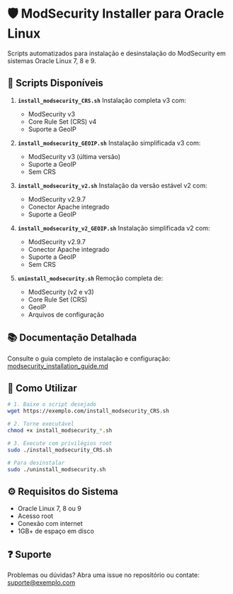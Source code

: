 # 🛡️ ModSecurity Installer para Oracle Linux

Scripts automatizados para instalação e desinstalação do ModSecurity em sistemas Oracle Linux 7, 8 e 9.

## 📁 Scripts Disponíveis

1. **`install_modsecurity_CRS.sh`**
   Instalação completa v3 com:
   - ModSecurity v3
   - Core Rule Set (CRS) v4
   - Suporte a GeoIP

2. **`install_modsecurity_GEOIP.sh`**
   Instalação simplificada v3 com:
   - ModSecurity v3 (última versão)
   - Suporte a GeoIP
   - Sem CRS

3. **`install_modsecurity_v2.sh`**
   Instalação da versão estável v2 com:
   - ModSecurity v2.9.7
   - Conector Apache integrado
   - Suporte a GeoIP

4. **`install_modsecurity_v2_GEOIP.sh`**
   Instalação simplificada v2 com:
   - ModSecurity v2.9.7
   - Conector Apache integrado
   - Suporte a GeoIP
   - Sem CRS

5. **`uninstall_modsecurity.sh`**
   Remoção completa de:
   - ModSecurity (v2 e v3)
   - Core Rule Set (CRS)
   - GeoIP
   - Arquivos de configuração

## 📚 Documentação Detalhada

Consulte o guia completo de instalação e configuração:
[modsecurity_installation_guide.md](modsecurity_installation_guide.md)

## 🚀 Como Utilizar

```bash
# 1. Baixe o script desejado
wget https://exemplo.com/install_modsecurity_CRS.sh

# 2. Torne executável
chmod +x install_modsecurity_*.sh

# 3. Execute com privilégios root
sudo ./install_modsecurity_CRS.sh

# Para desinstalar
sudo ./uninstall_modsecurity.sh
```

## ⚙️ Requisitos do Sistema
- Oracle Linux 7, 8 ou 9
- Acesso root
- Conexão com internet
- 1GB+ de espaço em disco

## ❓ Suporte
Problemas ou dúvidas?
Abra uma issue no repositório ou contate: suporte@exemplo.com
